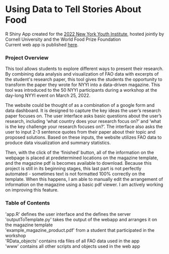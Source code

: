 # Using Data to Tell Stories About Food 
R Shiny App created for the [2022 New York Youth Institute](https://cals.cornell.edu/global-development/new-york-youth-institute), hosted jointly by Cornell University and the World Food Prize Foundation<br/>
Current web app is published [here](https://0bexj0-grace-campidilli.shinyapps.io/wfp_data_app/).  <br/>

### Project Overview
This tool allows students to explore different ways to present their research. By combining data analysis and visualization of FAO data with excerpts of the student's research paper, this tool gives the students the opportunity to transform the paper they wrote for NYYI into a data-driven magazine. This tool was introduced to the 50 NYYI participants during a workshop at the day-long NYYI event on March 25, 2022.

The website could be thought of as a combination of a google form and data dashboard. It is designed to capture the key ideas the user’s research paper focuses on. The user interface asks basic questions about the user’s research, including ‘what country does your research focus on?’ and ‘what is the key challenge your research focuses on?’. The interface also asks the user to input 2-3 sentence quotes from their paper about their topic and proposed solutions. Based on these inputs, the website utilizes FAO data to produce data visualization and summary statistics.

Then, with the click of the ‘finished’ button, all of the information on the webpage is placed at predetermined locations on the magazine template, and the magazine pdf is becomes available to download. Because this project is still in its beginning stages, this last part is not perfectly automated - sometimes text is not formatted 100% correctly on the template. When this happens, I am able to manually edit the arrangement of information on the magazine using a basic pdf viewer. I am actively working on improving this feature. <br/>
### Table of Contents<br/>
'app.R' defines the user interface and the defines the server<br/>
'outputToTemplate.py' takes the output of the webapp and arranges it on the magazine template<br/>
'example_magazine_product.pdf' from a student that participated in the workshop <br/>
'RData_objects' contains rda files of all FAO data used in the app<br/>
'www' contains all other scripts and objects used in the web app<br/>


